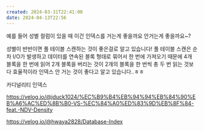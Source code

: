 ```yaml
---
created: 2024-03-31T22:41:00
date: 2024-04-13T22:56
---
```

예를 들어 성별 컬럼이 있을 때 이건 인덱스를 거는게 좋을까요 안거는게 좋을까요~?

성별이 반반이면 풀 테이블 스캔하는 것이 좋은걸로 알고 있습니다! 풀 테이블 스캔은 순차 I/O가 발생하고 데이터를 연속된 블록 형태로 묶어서 한 번에 가져오기 때문에 4개 블록을 한 번에 읽어 2개 블록을 버리는 것이 2개의 블록을 한 번씩 총 두 번 읽는 것보다 효율적이라 인덱스 안 거는 것이 좋다고 알고 있습니다..ㅎㅎ

카디널리티 인덱스

https://velog.io/@jduck1024/%EC%B9%B4%EB%94%94%EB%84%90%EB%A6%AC%ED%8B%B0-VS-%EC%84%A0%ED%83%9D%EB%8F%84-feat.-NDV-Density

https://velog.io/@hwaya2828/Database-Index